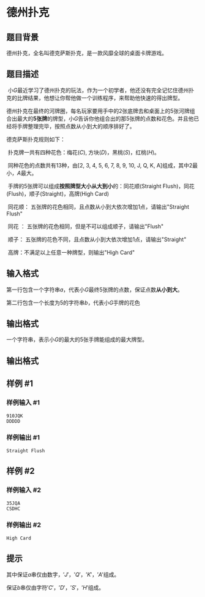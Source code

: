 # 德州扑克

## 题目背景

德州扑克，全名叫德克萨斯扑克，是一款风靡全球的桌面卡牌游戏。

## 题目描述

​		小$G$最近学习了德州扑克的玩法，作为一个初学者，他还没有完全记忆住德州扑克的比牌结果，他想让你帮他做一个训练程序，来帮助他快速的得出牌型。

德州扑克在最终的河牌圈，每名玩家要用手中的$2$张底牌去和桌面上的$5$张河牌组合出最大的**5张牌**的牌型，小$G$告诉你他组合出的那$5$张牌的点数和花色。并且他已经将手牌整理完毕，按照点数从小到大的顺序排好了。

德克萨斯扑克规则如下：

​		扑克牌一共有四种花色：梅花($C$), 方块($D$)，黑桃($S$)，红桃($H$)。

​		同种花色的点数共有$13$种，由\[2, 3, 4, 5, 6, 7, 8, 9, 10, J, Q, K, A]组成，其中$2$最小，$A$最大。

​		手牌的$5$张牌可以组成**按照牌型大小从大到小**的：同花顺(Straight Flush)，同花(Flush)，顺子(Straight)，高牌(High Card)

​		同花顺： 五张牌的花色相同，且点数从小到大依次增加$1$点，请输出"Straight Flush"

​		同花 ： 五张牌的花色相同，但是不可以组成顺子，请输出"Flush"

​		顺子： 五张牌的花色不同，且点数从小到大依次增加$1$点，请输出"Straight"

​		高牌：不满足以上任意一种牌型，则输出"High Card"

## 输入格式

第一行包含一个字符串$a$，代表小$G$最终$5$张牌的点数，保证点数**从小到大**。

第二行包含一个长度为$5$的字符串$b$，代表小$G$手牌的花色

## 输出格式

一个字符串，表示小$G$的最大的$5$张手牌能组成的最大牌型。

## 输出格式

## 样例 #1

### 样例输入 #1

```
910JQK
DDDDD
```

### 样例输出 #1

```
Straight Flush
```

## 样例 #2

### 样例输入 #2

```
35JQA
CSDHC
```

### 样例输出 #2

```
High Card
```

## 提示

其中保证$a$串仅由数字，$'J'$，$'Q'$，$'K'$，$'A'$组成。

保证$b$串仅由字符$'C'$，$'D'$，$'S'$，$'H'$组成。